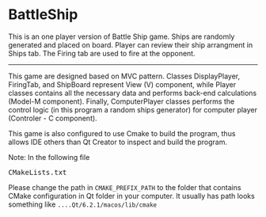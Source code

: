 # BattleShip
<p>This is an one player version of Battle Ship game. 
Ships are randomly generated and placed on board. Player can review their ship arrangment in Ships tab.
The Firing tab are used to fire at the opponent.</p>
<hr>
<p>This game are designed based on MVC pattern. 
Classes DisplayPlayer, FiringTab, and ShipBoard represent View (V) component, 
while Player classes contains all the necessary data and performs back-end calculations (Model-M component). 
Finally, ComputerPlayer classes performs the control logic (in this program a random ships generator) for computer player (Controler - C component).</p>
<p>This game is also configured to use Cmake to build the program, thus allows IDE others than Qt Creator to inspect and build the program.</p>
<p>Note: In the following file <pre>CMakeLists.txt</pre> Please change the path in <code>CMAKE_PREFIX_PATH</code> to the folder that contains CMake configuration in Qt folder in your computer.
It usually has path looks something like <code>....Qt/6.2.1/macos/lib/cmake</code></p>
